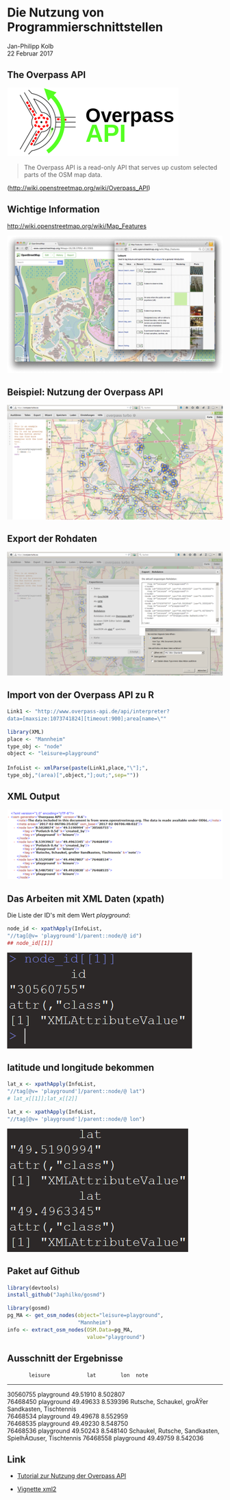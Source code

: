 # Die Nutzung von Programmierschnittstellen
Jan-Philipp Kolb  
22 Februar 2017  






## The Overpass API

![Logo Overpass API](figure/400px-Overpass_API_logo.svg.png)

>The Overpass API is a read-only API that serves up custom selected parts of the OSM map data.

(<http://wiki.openstreetmap.org/wiki/Overpass_API>)

## Wichtige Information 

<http://wiki.openstreetmap.org/wiki/Map_Features>

![osm map features](figure/overpass-osm-disney.png)


## Beispiel: Nutzung der Overpass API

![Spielplätze Mannheim](figure/BSPoverpassMannheim.PNG)

## Export der Rohdaten

![Export Rohdaten](figure/OverpassExportRohdaten.PNG)

## Import von der Overpass API zu R




```r
Link1 <- "http://www.overpass-api.de/api/interpreter?
data=[maxsize:1073741824][timeout:900];area[name=\""
```


```r
library(XML)
place <- "Mannheim"
type_obj <- "node"
object <- "leisure=playground"

InfoList <- xmlParse(paste(Link1,place,"\"];",
type_obj,"(area)[",object,"];out;",sep=""))
```




## XML Output

![Spielplätze in Mannheim](figure/xmlPlaygorung.PNG)

## Das Arbeiten mit XML Daten (xpath)

Die Liste der ID's mit dem Wert *playground*:


```r
node_id <- xpathApply(InfoList,
"//tag[@v= 'playground']/parent::node/@ id")
## node_id[[1]]
```

![Erste node id](figure/nodeid.PNG)

## latitude und longitude bekommen


```r
lat_x <- xpathApply(InfoList,
"//tag[@v= 'playground']/parent::node/@ lat")
# lat_x[[1]];lat_x[[2]]
```


```r
lat_x <- xpathApply(InfoList,
"//tag[@v= 'playground']/parent::node/@ lon")
```

![Latitude Koordinate](figure/latpoi.PNG)

## Paket auf Github


```r
library(devtools)
install_github("Japhilko/gosmd")
```


```r
library(gosmd)
pg_MA <- get_osm_nodes(object="leisure=playground",
                       "Mannheim")
info <- extract_osm_nodes(OSM.Data=pg_MA,
                          value="playground")
```

## Ausschnitt der Ergebnisse


           leisure            lat        lon  note                                                     
---------  -----------  ---------  ---------  ---------------------------------------------------------
30560755   playground    49.51910   8.502807                                                           
76468450   playground    49.49633   8.539396  Rutsche, Schaukel, groÃŸer Sandkasten, Tischtennis       
76468534   playground    49.49678   8.552959                                                           
76468535   playground    49.49230   8.548750                                                           
76468536   playground    49.50243   8.548140  Schaukel, Rutsche, Sandkasten, SpielhÃ¤user, Tischtennis 
76468558   playground    49.49759   8.542036                                                           



## Link

- [Tutorial zur Nutzung der Overpass API](http://osmlab.github.io/learnoverpass/en/exercises/intro/1/)

- [Vignette xml2](https://cran.r-project.org/web/packages/xml2/vignettes/modification.html)
